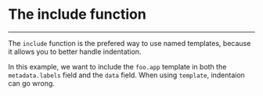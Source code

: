 # The include function
---

The `include` function is the prefered way to use named templates, because it allows you to better
handle indentation.

In this example, we want to include the `foo.app` template in both the `metadata.labels` field and the `data` field.
When using `template`, indentaion can go wrong.
